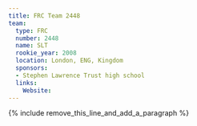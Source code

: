 ```yaml
---
title: FRC Team 2448
team:
  type: FRC
  number: 2448
  name: SLT
  rookie_year: 2008
  location: London, ENG, Kingdom
  sponsors:
  - Stephen Lawrence Trust high school
  links:
    Website:
---
```


{% include remove_this_line_and_add_a_paragraph %}